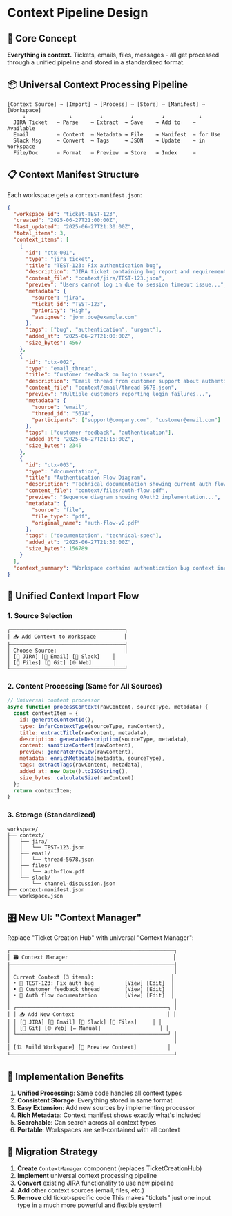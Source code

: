 # Context Pipeline Design
## 🎯 Core Concept
**Everything is context.** Tickets, emails, files, messages - all get processed through a unified pipeline and stored in a standardized format.
## 📦 Universal Context Processing Pipeline
```
[Context Source] → [Import] → [Process] → [Store] → [Manifest] → [Workspace]
     ↓              ↓         ↓         ↓         ↓           ↓
  JIRA Ticket   → Parse    → Extract  → Save    → Add to    → Available
  Email         → Content  → Metadata → File    → Manifest  → for Use
  Slack Msg     → Convert  → Tags     → JSON    → Update    → in Workspace
  File/Doc      → Format   → Preview  → Store   → Index     →
```
## 📋 Context Manifest Structure
Each workspace gets a `context-manifest.json`:
```json
{
  "workspace_id": "ticket-TEST-123",
  "created": "2025-06-27T21:00:00Z",
  "last_updated": "2025-06-27T21:30:00Z",
  "total_items": 3,
  "context_items": [
    {
      "id": "ctx-001",
      "type": "jira_ticket",
      "title": "TEST-123: Fix authentication bug",
      "description": "JIRA ticket containing bug report and requirements",
      "content_file": "context/jira/TEST-123.json",
      "preview": "Users cannot log in due to session timeout issue...",
      "metadata": {
        "source": "jira",
        "ticket_id": "TEST-123",
        "priority": "High",
        "assignee": "john.doe@example.com"
      },
      "tags": ["bug", "authentication", "urgent"],
      "added_at": "2025-06-27T21:00:00Z",
      "size_bytes": 4567
    },
    {
      "id": "ctx-002",
      "type": "email_thread",
      "title": "Customer feedback on login issues",
      "description": "Email thread from customer support about authentication problems",
      "content_file": "context/email/thread-5678.json",
      "preview": "Multiple customers reporting login failures...",
      "metadata": {
        "source": "email",
        "thread_id": "5678",
        "participants": ["support@company.com", "customer@email.com"]
      },
      "tags": ["customer-feedback", "authentication"],
      "added_at": "2025-06-27T21:15:00Z",
      "size_bytes": 2345
    },
    {
      "id": "ctx-003",
      "type": "documentation",
      "title": "Authentication Flow Diagram",
      "description": "Technical documentation showing current auth flow",
      "content_file": "context/files/auth-flow.pdf",
      "preview": "Sequence diagram showing OAuth2 implementation...",
      "metadata": {
        "source": "file",
        "file_type": "pdf",
        "original_name": "auth-flow-v2.pdf"
      },
      "tags": ["documentation", "technical-spec"],
      "added_at": "2025-06-27T21:30:00Z",
      "size_bytes": 156789
    }
  ],
  "context_summary": "Workspace contains authentication bug context including JIRA ticket, customer feedback emails, and technical documentation."
}
```
## 🔄 Unified Context Import Flow
### 1. Source Selection
```
┌─────────────────────────────────────┐
│ 📥 Add Context to Workspace         │
├─────────────────────────────────────┤
│ Choose Source:                      │
│ [🎫 JIRA] [📧 Email] [💬 Slack]    │
│ [📄 Files] [📁 Git] [🌐 Web]       │
└─────────────────────────────────────┘
```
### 2. Content Processing (Same for All Sources)
```javascript
// Universal content processor
async function processContext(rawContent, sourceType, metadata) {
  const contextItem = {
    id: generateContextId(),
    type: inferContextType(sourceType, rawContent),
    title: extractTitle(rawContent, metadata),
    description: generateDescription(sourceType, metadata),
    content: sanitizeContent(rawContent),
    preview: generatePreview(rawContent),
    metadata: enrichMetadata(metadata, sourceType),
    tags: extractTags(rawContent, metadata),
    added_at: new Date().toISOString(),
    size_bytes: calculateSize(rawContent)
  };
  return contextItem;
}
```
### 3. Storage (Standardized)
```
workspace/
├── context/
│   ├── jira/
│   │   └── TEST-123.json
│   ├── email/
│   │   └── thread-5678.json
│   ├── files/
│   │   └── auth-flow.pdf
│   └── slack/
│       └── channel-discussion.json
├── context-manifest.json
└── workspace.json
```
## 🎛️ New UI: "Context Manager"
Replace "Ticket Creation Hub" with universal "Context Manager":
```
┌─────────────────────────────────────────────────────┐
│ 🗃️ Context Manager                                  │
├─────────────────────────────────────────────────────┤
│                                                     │
│ Current Context (3 items):                         │
│ • 🎫 TEST-123: Fix auth bug          [View] [Edit]  │
│ • 📧 Customer feedback thread        [View] [Edit]  │
│ • 📄 Auth flow documentation         [View] [Edit]  │
│                                                     │
│ ┌─────────────────────────────────────────────────┐ │
│ │ 📥 Add New Context                              │ │
│ │ [🎫 JIRA] [📧 Email] [💬 Slack] [📄 Files]     │ │
│ │ [📁 Git] [🌐 Web] [✏️ Manual]                   │ │
│ └─────────────────────────────────────────────────┘ │
│                                                     │
│ [🏗️ Build Workspace] [👀 Preview Context]          │
└─────────────────────────────────────────────────────┘
```
## 🔧 Implementation Benefits
1. **Unified Processing**: Same code handles all context types
2. **Consistent Storage**: Everything stored in same format
3. **Easy Extension**: Add new sources by implementing processor
4. **Rich Metadata**: Context manifest shows exactly what's included
5. **Searchable**: Can search across all context types
6. **Portable**: Workspaces are self-contained with all context
## 🚀 Migration Strategy
1. **Create** `ContextManager` component (replaces TicketCreationHub)
2. **Implement** universal context processing pipeline
3. **Convert** existing JIRA functionality to use new pipeline
4. **Add** other context sources (email, files, etc.)
5. **Remove** old ticket-specific code
This makes "tickets" just one input type in a much more powerful and flexible system!